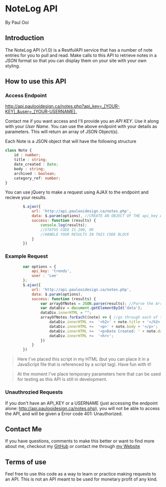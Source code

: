 # NoteLog API
By Paul Ooi

## Introduction 

The NoteLog API (v1.0) is a RestfulAPI service that has a number of note entries for you to pull and read. Make calls to this API to retrieve notes in a _JSON_ format so that you can display them on your site with your own styling.

## How to use this API 

### Access Endpoint
http://api.paulooidesign.ca/notes.php?api_key=_[YOUR-KEY]_&user=_[YOUR-USERNAME]_ 

Contact me if you want access and I'll provide you an _API KEY_. Use it along with your _User Name_. You can use the above endpoint with your details as parameters. This will return an array of JSON Object(s). 

Each Note is a JSON object that will have the following structure
``` TypeScript
class Note {
    id : number;
    title : string;
    date_created : Date;
    body : string;
    archived : boolean;
    category_ref: number;
}
```

You can use jQuery to make a request using AJAX to the endpoint and recieve your results.
```JavaScript
        $.ajax({
            url: 'http://api.paulooidesign.ca/notes.php',
            data: $.param(options), //CREATE AN OBJECT OF THE api_key AND user TO BE PASSED IN AS PARAMETERS
            success: function (results) {
                console.log(results);
                //STATUS CODE IS 200, OK
                //HANDLE YOUR RESULTS IN THIS CODE BLOCK
            }
        })
```


### Example Request 

```JavaScript
        var options = {
            api_key: 'trends',
            user : 'Lee'
        };
        $.ajax({
            url: 'http://api.paulooidesign.ca/notes.php',
            data: $.param(options),
            success: function (results) {
                var arrayOfNotes = JSON.parse(results); //Parse the Array of JSON objects so JavaScript can use them
                var dataDiv = document.getElementById('data');
                dataDiv.innerHTML = "";
                arrayOfNotes.forEach((note) => { //go through each of the JSON objects and add them to a DIV on the page
                    dataDiv.innerHTML +=  '<h2>' + note.title + '</h2>'; 
                    dataDiv.innerHTML +=  '<p>' + note.body + '</p>'; 
                    dataDiv.innerHTML +=  '<p>Date Created: ' + note.date_created + '</p>'; 
                    dataDiv.innerHTML +=  '<hr>'; 
                })
            }
        })
```
> Here I've placed this script in my HTML (but you can place it in a JavaScript file that is referenced by a script tag). Have fun with it! 

> At the moment I've place temporary parameters here that can be used for testing as this API is still in development.

### Unauthrozied Requests
If you don't have an API_KEY or a USERNAME (just accessing the endpoint alone: http://api.paulooidesign.ca/notes.php), you will not be able to access the API, and will be given a Error code 401: Unauthorized.

## Contact Me
If you have questions, comments to make this better or want to find more about me, checkout my [GitHub](https://github.com/paul-ooi) or contact me through [my Website](https://www.paulooidesign.com/)
 
## Terms of use 
Feel free to use this code as a way to learn or practice making requests to an API. This is not an API meant to be used for monetary profit of any kind. 

